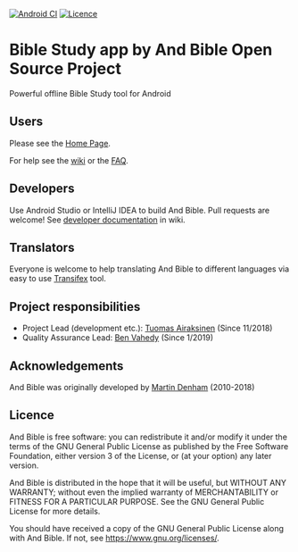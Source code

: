 [![Android CI](https://github.com/AndBible/and-bible/workflows/Android%20CI/badge.svg)](https://github.com/AndBible/and-bible/actions?query=workflow%3A%22Android+CI%22)
[![Licence](https://img.shields.io/badge/licence-GPL-blue.svg)](https://github.com/tuomas2/automate/blob/master/LICENSE.txt)
   
# Bible Study app by And Bible Open Source Project

Powerful offline Bible Study tool for Android

## Users
Please see the [Home Page](https://andbible.org/).

For help see the [wiki](https://github.com/andbible/and-bible/wiki) or the 
[FAQ](https://github.com/andbible/and-bible/wiki/FAQ).

## Developers

Use Android Studio or IntelliJ IDEA to build And Bible.
Pull requests are welcome! See [developer documentation](https://github.com/AndBible/and-bible/wiki/Developer-documentation)
in wiki.

## Translators

Everyone is welcome to help translating And Bible to different languages via
easy to use [Transifex](https://www.transifex.com/mjdenham/andbible/) tool.

## Project responsibilities

- Project Lead (development etc.): [Tuomas Airaksinen](https://github.com/tuomas2) (Since 11/2018)
- Quality Assurance Lead: [Ben Vahedy](https://github.com/bvahedy) (Since 1/2019)

## Acknowledgements

And Bible was originally developed by [Martin Denham](https://github.com/mjdenham) (2010-2018)

## Licence

And Bible is free software: you can redistribute it and/or modify it under the terms of the GNU General Public License 
as published by the Free Software Foundation, either version 3 of the License, or (at your option) any later version.

And Bible is distributed in the hope that it will be useful, but WITHOUT ANY WARRANTY; without even the implied warranty 
of MERCHANTABILITY or FITNESS FOR A PARTICULAR PURPOSE. See the GNU General Public License for more details.

You should have received a copy of the GNU General Public License along with And Bible. 
If not, see https://www.gnu.org/licenses/.
